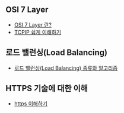 
## OSI 7 Layer
- [OSI 7 Layer 란?](OSI%207%20Layer%20란?.md)
- [TCPIP 쉽게 이해하기](TCPIP%20쉽게%20이해하기.md)

## 로드 밸런싱(Load Balancing)
- [로드 밸런싱(Load Balancing) 종류와 알고리즘](로드%20밸런싱(Load%20Balancing)%20종류와%20알고리즘.md)

## HTTPS 기술에 대한 이해
- [https 이해하기](https%20이해하기.md)